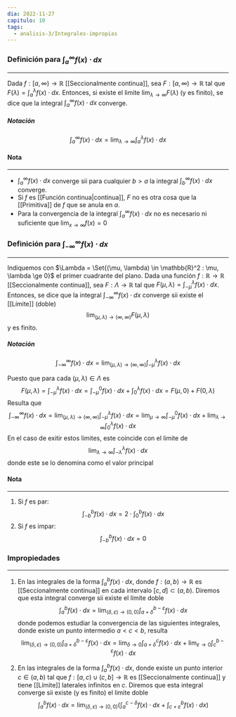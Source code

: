 ```yaml
---
dia: 2022-11-27
capitulo: 10
tags:
  - analisis-3/Integrales-impropias
---
```

### Definición para $\int_a^\infty f(x) \cdot dx$
---
Dada $f : [a, \infty) \to \mathbb{R}$ [[Seccionalmente continua]], sea $F : [a, \infty) \to \mathbb{R}$ tal que $F(\lambda) = \int_a^\lambda f(x) \cdot dx$. Entonces, si existe el limite $\lim_{\lambda \to \infty} F(\lambda)$ (y es finito), se dice que la integral $\int_a^\infty f(x) \cdot dx$ converge.

##### Notación
$$ \int_a^\infty f(x) \cdot dx = \lim_{\lambda \to \infty} \int_a^\lambda f(x) \cdot dx $$

#### Nota
---
* $\int_a^\infty f(x) \cdot dx$ converge sii para cualquier $b > a$ la integral $\int_b^\infty f(x) \cdot dx$ converge.
* Si $f$ es [[Función continua|continua]], $F$ no es otra cosa que la [[Primitiva]] de $f$ que se anula en $a$.
* Para la convergencia de la integral $\int_a^\infty f(x) \cdot dx$ no es necesario ni suficiente que $\lim_{x \to \infty} f(x) = 0$



### Definición para $\int_{-\infty}^\infty f(x) \cdot dx$
---
Indiquemos con $\Lambda = \Set{(\mu, \lambda) \in \mathbb{R}^2 : \mu, \lambda \ge 0}$ el primer cuadrante del plano. Dada una función $f : \mathbb{R} \to \mathbb{R}$ [[Seccionalmente continua]], sea $F : \Lambda \to \mathbb{R}$ tal que $F(\mu, \lambda) = \int_{-\mu}^\lambda f(x) \cdot dx$. Entonces, se dice que la integral $\int_{-\infty}^\infty f(x) \cdot dx$ converge sii existe el [[Límite]] (doble) $$ \lim_{(\mu, \lambda) \to (\infty, \infty)} F(\mu, \lambda)$$ y es finito.

##### Notación
$$ \int_{-\infty}^\infty f(x) \cdot dx = \lim_{(\mu, \lambda) \to (\infty, \infty)} \int_{-\mu}^\lambda f(x) \cdot dx $$

Puesto que para cada $(\mu, \lambda) \in \Lambda$ es $$ F(\mu, \lambda) = \int_{-\mu}^{\lambda} f(x) \cdot dx = \int_{-\mu}^{0} f(x) \cdot dx + \int_{0}^{\lambda} f(x) \cdot dx = F(\mu, 0) + F(0, \lambda) $$
Resulta que $$ \int_{-\infty}^\infty f(x) \cdot dx = \lim_{(\mu, \lambda) \to (\infty, \infty)} \int_{-\mu}^{\lambda} f(x) \cdot dx = \lim_{\mu \to \infty} \int_{-\mu}^{0} f(x) \cdot dx + \lim_{\lambda \to \infty} \int_{0}^{\lambda} f(x) \cdot dx$$
En el caso de exitir estos limites, este coincide con el limite de $$\lim_{\lambda \to \infty} \int_{-\lambda}^{\lambda} f(x) \cdot dx$$ donde este se lo denomina como el valor principal 

#### Nota
---
1) Si $f$ es par: $$ \int_{-b}^{b} f(x) \cdot dx = 2 \cdot \int_0^b f(x) \cdot dx $$
2) Si $f$ es impar: $$ \int_{-b}^{b} f(x) \cdot dx = 0 $$

### Impropiedades
---
1) En las integrales de la forma $\int_a^b f(x) \cdot dx$, donde $f : (a, b) \to \mathbb{R}$ es [[Seccionalmente continua]] en cada intervalo $[c, d] \subset (a, b)$. Diremos que esta integral converge sii existe el límite doble $$ \int_a^b f(x) \cdot dx = \lim_{(\delta, \varepsilon) \to (0, 0)} \int_{a + \delta}^{b - \varepsilon} f(x) \cdot dx $$ donde podemos estudiar la convergencia de las siguientes integrales, donde existe un punto intermedio $a < c < b$, resulta $$ \lim_{(\delta, \varepsilon) \to (0, 0)} \int_{a + \delta}^{b - \varepsilon} f(x) \cdot dx = \lim_{\delta \to 0} \int_{a + \delta}^{c} f(x) \cdot dx + \lim_{\varepsilon \to 0} \int_{c}^{b - \varepsilon} f(x) \cdot dx $$

2) En las integrales de la forma $\int_a^b f(x) \cdot dx$, donde existe un punto interior $c \in (a, b)$ tal que $f : [a, c) \cup (c, b] \to \mathbb{R}$ es [[Seccionalmente continua]] y tiene [[Límite]] laterales infinitos en $c$. Diremos que esta integral converge sii existe (y es finito) el limite doble $$ \int_a^b f(x) \cdot dx = \lim_{(\delta, \varepsilon) \to (0,0)} \Bigg( \int_a^{c - \delta} f(x) \cdot dx + \int_{c + \varepsilon}^b f(x) \cdot dx \Bigg) $$

